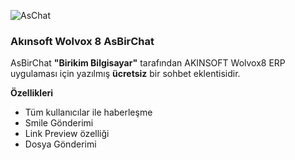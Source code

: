 ![AsChat](https://repository-images.githubusercontent.com/408538666/1d3e7722-4105-4402-9ab4-236063a19162)

### **Akınsoft Wolvox 8 AsBirChat**

AsBirChat **"Birikim Bilgisayar"** tarafından AKINSOFT Wolvox8 ERP uygulaması için yazılmış **ücretsiz** bir sohbet eklentisidir.

**Özellikleri**

* Tüm kullanıcılar ile haberleşme
* Smile Gönderimi
* Link Preview özelliği
* Dosya Gönderimi

